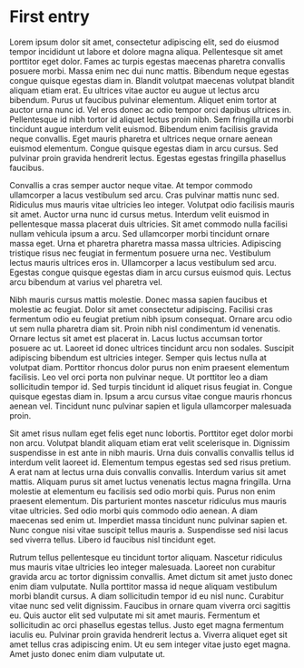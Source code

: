 # First entry

Lorem ipsum dolor sit amet, consectetur adipiscing elit, sed do eiusmod tempor incididunt ut labore et dolore magna aliqua. Pellentesque sit amet porttitor eget dolor. Fames ac turpis egestas maecenas pharetra convallis posuere morbi. Massa enim nec dui nunc mattis. Bibendum neque egestas congue quisque egestas diam in. Blandit volutpat maecenas volutpat blandit aliquam etiam erat. Eu ultrices vitae auctor eu augue ut lectus arcu bibendum. Purus ut faucibus pulvinar elementum. Aliquet enim tortor at auctor urna nunc id. Vel eros donec ac odio tempor orci dapibus ultrices in. Pellentesque id nibh tortor id aliquet lectus proin nibh. Sem fringilla ut morbi tincidunt augue interdum velit euismod. Bibendum enim facilisis gravida neque convallis. Eget mauris pharetra et ultrices neque ornare aenean euismod elementum. Congue quisque egestas diam in arcu cursus. Sed pulvinar proin gravida hendrerit lectus. Egestas egestas fringilla phasellus faucibus.

Convallis a cras semper auctor neque vitae. At tempor commodo ullamcorper a lacus vestibulum sed arcu. Cras pulvinar mattis nunc sed. Ridiculus mus mauris vitae ultricies leo integer. Volutpat odio facilisis mauris sit amet. Auctor urna nunc id cursus metus. Interdum velit euismod in pellentesque massa placerat duis ultricies. Sit amet commodo nulla facilisi nullam vehicula ipsum a arcu. Sed ullamcorper morbi tincidunt ornare massa eget. Urna et pharetra pharetra massa massa ultricies. Adipiscing tristique risus nec feugiat in fermentum posuere urna nec. Vestibulum lectus mauris ultrices eros in. Ullamcorper a lacus vestibulum sed arcu. Egestas congue quisque egestas diam in arcu cursus euismod quis. Lectus arcu bibendum at varius vel pharetra vel.

Nibh mauris cursus mattis molestie. Donec massa sapien faucibus et molestie ac feugiat. Dolor sit amet consectetur adipiscing. Facilisi cras fermentum odio eu feugiat pretium nibh ipsum consequat. Ornare arcu odio ut sem nulla pharetra diam sit. Proin nibh nisl condimentum id venenatis. Ornare lectus sit amet est placerat in. Lacus luctus accumsan tortor posuere ac ut. Laoreet id donec ultrices tincidunt arcu non sodales. Suscipit adipiscing bibendum est ultricies integer. Semper quis lectus nulla at volutpat diam. Porttitor rhoncus dolor purus non enim praesent elementum facilisis. Leo vel orci porta non pulvinar neque. Ut porttitor leo a diam sollicitudin tempor id. Sed turpis tincidunt id aliquet risus feugiat in. Congue quisque egestas diam in. Ipsum a arcu cursus vitae congue mauris rhoncus aenean vel. Tincidunt nunc pulvinar sapien et ligula ullamcorper malesuada proin.

Sit amet risus nullam eget felis eget nunc lobortis. Porttitor eget dolor morbi non arcu. Volutpat blandit aliquam etiam erat velit scelerisque in. Dignissim suspendisse in est ante in nibh mauris. Urna duis convallis convallis tellus id interdum velit laoreet id. Elementum tempus egestas sed sed risus pretium. A erat nam at lectus urna duis convallis convallis. Interdum varius sit amet mattis. Aliquam purus sit amet luctus venenatis lectus magna fringilla. Urna molestie at elementum eu facilisis sed odio morbi quis. Purus non enim praesent elementum. Dis parturient montes nascetur ridiculus mus mauris vitae ultricies. Sed odio morbi quis commodo odio aenean. A diam maecenas sed enim ut. Imperdiet massa tincidunt nunc pulvinar sapien et. Nunc congue nisi vitae suscipit tellus mauris a. Suspendisse sed nisi lacus sed viverra tellus. Libero id faucibus nisl tincidunt eget.

Rutrum tellus pellentesque eu tincidunt tortor aliquam. Nascetur ridiculus mus mauris vitae ultricies leo integer malesuada. Laoreet non curabitur gravida arcu ac tortor dignissim convallis. Amet dictum sit amet justo donec enim diam vulputate. Nulla porttitor massa id neque aliquam vestibulum morbi blandit cursus. A diam sollicitudin tempor id eu nisl nunc. Curabitur vitae nunc sed velit dignissim. Faucibus in ornare quam viverra orci sagittis eu. Quis auctor elit sed vulputate mi sit amet mauris. Fermentum et sollicitudin ac orci phasellus egestas tellus. Justo eget magna fermentum iaculis eu. Pulvinar proin gravida hendrerit lectus a. Viverra aliquet eget sit amet tellus cras adipiscing enim. Ut eu sem integer vitae justo eget magna. Amet justo donec enim diam vulputate ut.